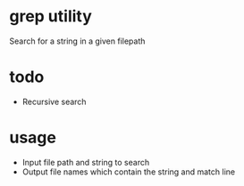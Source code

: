 # grep utility #
Search for a string in a given filepath 

# todo #
- Recursive search

# usage #
- Input file path and string to search
- Output file names which contain the string and match line